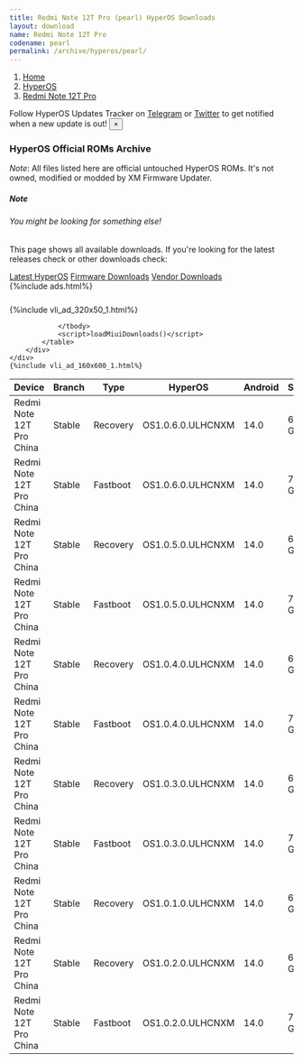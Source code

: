 ```yaml
---
title: Redmi Note 12T Pro (pearl) HyperOS Downloads
layout: download
name: Redmi Note 12T Pro
codename: pearl
permalink: /archive/hyperos/pearl/
---
```

<nav aria-label="breadcrumb">
    <ol class="breadcrumb">
        <li class="breadcrumb-item"><a href="/">Home</a></li>
        <li class="breadcrumb-item"><a href="/hyperos/">HyperOS</a></li>
        <li class="breadcrumb-item active" aria-current="page"><a href="/hyperos/pearl/">Redmi Note 12T Pro</a></li>
    </ol>
</nav>
<div class="alert alert-primary alert-dismissible fade show" role="alert">
    Follow HyperOS Updates Tracker on <a href="https://t.me/MIUIUpdatesTracker" class="alert-link">Telegram</a>
     or <a href="https://twitter.com/MiFwUpdater" class="alert-link">Twitter</a> to get notified when a new update is out!
    <button type="button" class="close" data-dismiss="alert" aria-label="Close">
        <span aria-hidden="true">&times;</span>
    </button>
</div>

### HyperOS Official ROMs Archive
*Note*: All files listed here are official untouched HyperOS ROMs. It's not owned, modified or modded by XM Firmware Updater.
<div class="card">
  <div class="card-body">
    <h5 class="card-title">Note</h5>
    <h6 class="card-subtitle mb-2 text-muted">You might be looking for something else!</h6>
    <p class="card-text">This page shows all available downloads.
     If you're looking for the latest releases check or other downloads check:</p>
    <a href="/hyperos/pearl/" class="card-link">Latest HyperOS</a>
    <a href="/firmware/pearl/" class="card-link">Firmware Downloads</a>
    <a href="/vendor/pearl/" class="card-link">Vendor Downloads</a>
  </div>
</div>
{%include ads.html%}
<div class="row justify-content-center">
    <div class="col-10">
        <div class="table-responsive-md" style="margin-top: 25px;">
            {%include vli_ad_320x50_1.html%}
            <table id="miui" class="display dt-responsive nowrap compact table table-striped table-hover table-sm">
                <thead class="thead-dark">
                    <tr>
                        <th data-ref="device">Device</th>
                        <th data-ref="branch">Branch</th>
                        <th data-ref="type">Type</th>
                        <th data-ref="miui">HyperOS</th>
                        <th data-ref="android">Android</th>
                        <th data-ref="size">Size</th>
                        <th data-ref="size">Date</th>
                        <th data-ref="link">Link</th>
                    </tr>
                </thead>
                <tbody>
                <tr><td>Redmi Note 12T Pro China</td><td>Stable</td><td>Recovery</td><td>OS1.0.6.0.ULHCNXM</td><td>14.0</td><td>6.0 GB</td><td>2024-10-28</td><td><a href="/hyperos/pearl/stable/OS1.0.6.0.ULHCNXM/">Download</a></td></tr>
<tr><td>Redmi Note 12T Pro China</td><td>Stable</td><td>Fastboot</td><td>OS1.0.6.0.ULHCNXM</td><td>14.0</td><td>7.5 GB</td><td>2024-10-21</td><td><a href="/hyperos/pearl/stable/OS1.0.6.0.ULHCNXM/">Download</a></td></tr>
<tr><td>Redmi Note 12T Pro China</td><td>Stable</td><td>Recovery</td><td>OS1.0.5.0.ULHCNXM</td><td>14.0</td><td>6.0 GB</td><td>2024-10-09</td><td><a href="/hyperos/pearl/stable/OS1.0.5.0.ULHCNXM/">Download</a></td></tr>
<tr><td>Redmi Note 12T Pro China</td><td>Stable</td><td>Fastboot</td><td>OS1.0.5.0.ULHCNXM</td><td>14.0</td><td>7.5 GB</td><td>2024-09-26</td><td><a href="/hyperos/pearl/stable/OS1.0.5.0.ULHCNXM/">Download</a></td></tr>
<tr><td>Redmi Note 12T Pro China</td><td>Stable</td><td>Recovery</td><td>OS1.0.4.0.ULHCNXM</td><td>14.0</td><td>6.0 GB</td><td>2024-09-06</td><td><a href="/hyperos/pearl/stable/OS1.0.4.0.ULHCNXM/">Download</a></td></tr>
<tr><td>Redmi Note 12T Pro China</td><td>Stable</td><td>Fastboot</td><td>OS1.0.4.0.ULHCNXM</td><td>14.0</td><td>7.5 GB</td><td>2024-08-26</td><td><a href="/hyperos/pearl/stable/OS1.0.4.0.ULHCNXM/">Download</a></td></tr>
<tr><td>Redmi Note 12T Pro China</td><td>Stable</td><td>Recovery</td><td>OS1.0.3.0.ULHCNXM</td><td>14.0</td><td>6.0 GB</td><td>2024-07-26</td><td><a href="/hyperos/pearl/stable/OS1.0.3.0.ULHCNXM/">Download</a></td></tr>
<tr><td>Redmi Note 12T Pro China</td><td>Stable</td><td>Fastboot</td><td>OS1.0.3.0.ULHCNXM</td><td>14.0</td><td>7.5 GB</td><td>2024-07-18</td><td><a href="/hyperos/pearl/stable/OS1.0.3.0.ULHCNXM/">Download</a></td></tr>
<tr><td>Redmi Note 12T Pro China</td><td>Stable</td><td>Recovery</td><td>OS1.0.1.0.ULHCNXM</td><td>14.0</td><td>6.0 GB</td><td>2024-04-09</td><td><a href="/hyperos/pearl/stable/OS1.0.1.0.ULHCNXM/">Download</a></td></tr>
<tr><td>Redmi Note 12T Pro China</td><td>Stable</td><td>Recovery</td><td>OS1.0.2.0.ULHCNXM</td><td>14.0</td><td>6.0 GB</td><td>2024-05-13</td><td><a href="/hyperos/pearl/stable/OS1.0.2.0.ULHCNXM/">Download</a></td></tr>
<tr><td>Redmi Note 12T Pro China</td><td>Stable</td><td>Fastboot</td><td>OS1.0.2.0.ULHCNXM</td><td>14.0</td><td>7.5 GB</td><td>2024-05-08</td><td><a href="/hyperos/pearl/stable/OS1.0.2.0.ULHCNXM/">Download</a></td></tr>

                </tbody>
                <script>loadMiuiDownloads()</script>
            </table>
        </div>
    </div>
    {%include vli_ad_160x600_1.html%}
</div>
